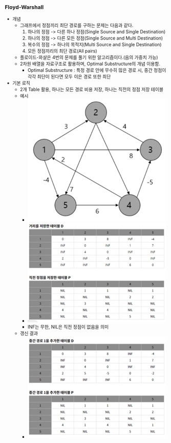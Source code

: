 ### Floyd-Warshall
- 개념
    - 그래프에서 정점끼리 최단 경로를 구하는 문제는 다음과 같다.
        1. 하나의 정점 -> 다른 하나 정점(Single Source and Single Destination)
        2. 하나의 정점 -> 다른 모든 정점(Single Source and Multi Destination)
        3. 복수의 정점 -> 하나의 목적지(Multi Source and Single Destination)
        4. 모든 정점끼리의 최단 경로(All pairs)
    - 플로이드-와샬은 4번의 문제를 풀기 위한 알고리즘이다.(음의 가중치 가능)
    - 2차원 배열을 자료구조로 활용하며, Optimal Substructure의 개념 이용함.
        - Optimal Substructure : 특정 경로 안에 무수히 많은 경로 시, 중간 정점이 각각 최단이 된다면 모두 이은 경로 또한 최단
- 기본 로직
    - 2개 Table 활용, 하나는 모든 경로 비용 저장, 하나는 직전의 정점 저장 테이블
    - 예시
        - ![Alt Text](../../image/fw-example.png)
        - ![Alt Text](../../image/fw-table.png)
        - INF는 무한, NIL은 직전 정점이 없음을 의미
    - 갱신 결과
        - ![Alt Text](../../image/fw-table2.png)